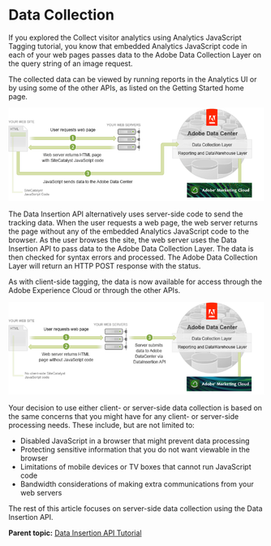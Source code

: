 # Data Collection

 

If you explored the Collect visitor analytics using Analytics JavaScript Tagging tutorial, you know that embedded Analytics JavaScript code in each of your web pages passes data to the Adobe Data Collection Layer on the query string of an image request.

The collected data can be viewed by running reports in the Analytics UI or by using some of the other APIs, as listed on the Getting Started home page.

![](graphics/get-started-data-insertion-api-figure-2.png)

The Data Insertion API alternatively uses server-side code to send the tracking data. When the user requests a web page, the web server returns the page without any of the embedded Analytics JavaScript code to the browser. As the user browses the site, the web server uses the Data Insertion API to pass data to the Adobe Data Collection Layer. The data is then checked for syntax errors and processed. The Adobe Data Collection Layer will return an HTTP POST response with the status.

As with client-side tagging, the data is now available for access through the Adobe Experience Cloud or through the other APIs.

![](graphics/get-started-data-insertion-api-figure-3.png)

Your decision to use either client- or server-side data collection is based on the same concerns that you might have for any client- or server-side processing needs. These include, but are not limited to:

-   Disabled JavaScript in a browser that might prevent data processing
-   Protecting sensitive information that you do not want viewable in the browser
-   Limitations of mobile devices or TV boxes that cannot run JavaScript code
-   Bandwidth considerations of making extra communications from your web servers

The rest of this article focuses on server-side data collection using the Data Insertion API.

**Parent topic:** [Data Insertion API Tutorial](c_Data_Insertion_Overview.md)

